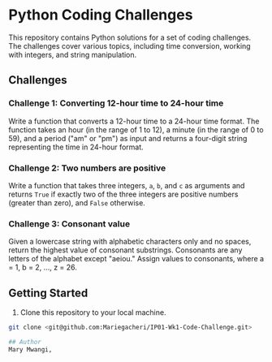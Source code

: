 # Python Coding Challenges

This repository contains Python solutions for a set of coding challenges. The challenges cover various topics, including time conversion, working with integers, and string manipulation.

## Challenges

### Challenge 1: Converting 12-hour time to 24-hour time

Write a function that converts a 12-hour time to a 24-hour time format. The function takes an hour (in the range of 1 to 12), a minute (in the range of 0 to 59), and a period ("am" or "pm") as input and returns a four-digit string representing the time in 24-hour format.

### Challenge 2: Two numbers are positive

Write a function that takes three integers, `a`, `b`, and `c` as arguments and returns `True` if exactly two of the three integers are positive numbers (greater than zero), and `False` otherwise.

### Challenge 3: Consonant value

Given a lowercase string with alphabetic characters only and no spaces, return the highest value of consonant substrings. Consonants are any letters of the alphabet except "aeiou." Assign values to consonants, where a = 1, b = 2, ..., z = 26.

## Getting Started

1. Clone this repository to your local machine.

```bash
git clone <git@github.com:Mariegacheri/IP01-Wk1-Code-Challenge.git>

## Author
Mary Mwangi,